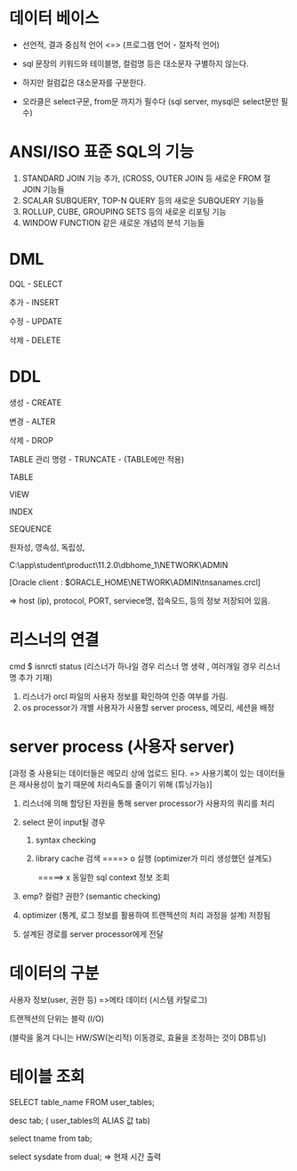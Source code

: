 # 데이터 베이스

- 선언적, 결과 중심적 언어 <=> (프로그램 언어 - 절차적 언어)

- sql 문장의 키워드와 테이블명, 컬럼명 등은 대소문자 구별하지 않는다.
- 하지만 컬럼값은 대소문자를 구분한다.
- 오라클은 select구문, from문 까지가 필수다 (sql server, mysql은 select문만 필수)

# ANSI/ISO 표준 SQL의 기능

1. STANDARD JOIN 기능 추가, (CROSS, OUTER JOIN 등 새로운 FROM 절 JOIN 기능들
2. SCALAR SUBQUERY, TOP-N QUERY 등의 새로운 SUBQUERY 기능들
3. ROLLUP, CUBE, GROUPING SETS 등의 새로운 리포팅 기능
4. WINDOW FUNCTION 같은 새로운 개념의 분석 기능들

# DML

DQL - SELECT

추가 - INSERT

수정 - UPDATE

삭제 - DELETE

# DDL

생성 - CREATE

변경 - ALTER

삭제 - DROP

TABLE 관리 명령 - TRUNCATE - (TABLE에만 적용)

TABLE

VIEW

INDEX

SEQUENCE

원자성, 영속성, 독립성,

C:\app\student\product\11.2.0\dbhome_1\NETWORK\ADMIN

[Oracle client : $ORACLE_HOME\NETWORK\ADMIN\tnsanames.crcl]

=> host (ip), protocol, PORT, serviece명, 접속모드, 등의 정보 저장되어 있음.

# 리스너의 연결

cmd $ isnrctl status (리스너가 하나일 경우 리스너 명 생략 , 여러개일 경우 리스너 명 추가 기재)

1. 리스너가 orcl 파일의 사용자 정보를 확인하여 인증 여부를 가림.
2. os processor가 개별 사용자가 사용할 server process, 메모리, 세션을 배정

# server process (사용자 server)

[과정 중 사용되는 데이터들은 메모리 상에 업로드 된다. => 사용기록이 있는 데이터들은 재사용성이 높기 때문에 처리속도를 줄이기 위해 (튜닝가능)]

1. 리스너에 의해 할당된 자원을 통해 server processor가 사용자의 쿼리를 처리

2. select 문이 input될 경우

   1. syntax checking

   2. library cache 검색 ====> o 실행 (optimizer가 미리 생성했던 설계도)

      ​	=====> x 동일한 sql context 정보 조회

3. emp? 컬럼? 권한? (semantic checking)

4. optimizer (통계, 로그 정보를 활용하여 트랜젝션의 처리 과정을 설계) 저장됨

5. 설계된 경로를 server processor에게 전달

# 데이터의 구분

사용자 정보(user, 권한 등) =>메타 데이터 (시스템 카탈로그)

트랜젝션의 단위는 블락 (I/O)

(블락을 옮겨 다니는 HW/SW(논리적) 이동경로, 효율을 조정하는 것이 DB튜닝)

# 테이블 조회

SELECT table_name FROM user_tables;

desc tab; ( user_tables의 ALIAS 값 tab)

select tname from tab;

select sysdate from dual; => 현재 시간 출력